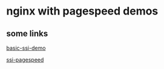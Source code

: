 # nginx with pagespeed demos

## some links

[basic-ssi-demo](./basic-ssi/README.md)

[ssi-pagespeed](./ssi-pagespeed/README.md)
